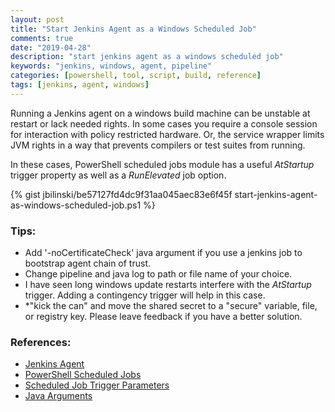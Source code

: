 ```yaml
---
layout: post
title: "Start Jenkins Agent as a Windows Scheduled Job"
comments: true
date: "2019-04-28"
description: "start jenkins agent as a windows scheduled job"
keywords: "jenkins, windows, agent, pipeline"
categories: [powershell, tool, script, build, reference]
tags: [jenkins, agent, windows]
---
```


Running a Jenkins agent on a windows build machine can be unstable at restart or lack needed rights. In some cases you require a console session for interaction with policy restricted hardware. Or, the service wrapper limits JVM rights in a way that prevents compilers or test suites from running. 

In these cases, PowerShell scheduled jobs module has a useful _AtStartup_ trigger property as well as a _RunElevated_ job option. 

{% gist jbilinski/be57127fd4dc9f31aa045aec83e6f45f start-jenkins-agent-as-windows-scheduled-job.ps1 %}

### Tips:
 - Add '-noCertificateCheck' java argument if you use a jenkins job to bootstrap agent chain of trust. 
 - Change pipeline and java log to path or file name of your choice.
 - I have seen long windows update restarts interfere with the _AtStartup_ trigger. Adding a contingency trigger will help in this case. 
 - *"kick the can" and move the shared secret to a "secure" variable, file, or registry key. Please leave feedback if you have a better solution. 

### References:
 - [Jenkins Agent](https://jenkins.io/doc/book/agents/)
 - [PowerShell Scheduled Jobs](https://docs.microsoft.com/en-us/powershell/module/psscheduledjob/)
 - [Scheduled Job Trigger Parameters](https://learn.microsoft.com/en-us/powershell/module/psscheduledjob/new-jobtrigger/#parameters)
 - [Java Arguments](https://docs.oracle.com/javase/8/docs/technotes/tools/windows/java.html)
